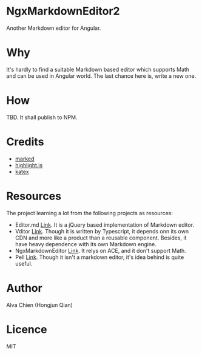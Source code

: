 # NgxMarkdownEditor2
Another Markdown editor for Angular.

# Why
It's hardly to find a suitable Markdown based editor which supports Math and can be used in Angular world.
The last chance here is, write a new one.

# How
TBD. It shall publish to NPM.

# Credits
- [marked](https://github.com/markedjs/marked)
- [highlight.js](https://github.com/highlightjs/highlight.js)
- [katex](https://github.com/KaTeX/KaTeX)

# Resources
The project learning a lot from the following projects as resources:
- Editor.md [Link](https://github.com/pandao/editor.md). It is a jQuery based implementation of Markdown editor.
- Vditor [Link](https://github.com/b3log/vditor). Though it is written by Typescript, it depends onn its own CDN and more like a product than a reusable component. Besides, it have heavy dependence with its own Markdown engine.
- NgxMarkdownEditor [Link](https://github.com/lon-yang/ngx-markdown-editor). It relys on ACE, and it don't support Math. 
- Pell [Link](https://github.com/jaredreich/pell). Though it isn't a markdown editor, it's idea behind is quite useful. 

# Author
Alva Chien (Hongjun Qian)

# Licence
MIT
